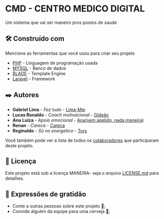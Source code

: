 # CMD - CENTRO MEDICO DIGITAL


Um sistema que vai ser maneiro pros postos de saude 




## 🛠️ Construído com

Mencione as ferramentas que você usou para criar seu projeto

* [PHP](http://www.dropwizard.io/1.0.2/docs/) - Linguagem de programação usada
* [MYSQL](https://maven.apache.org/) - Banco de dados
* [BLADE](https://rometools.github.io/rome/) - Template Engine
* [Laravel](https://rometools.github.io/rome/) - Framework




## ✒️ Autores


* **Gabriel Lima** - *Fez tudo* - [Lima-Mei](https://github.com/gp0987gp)
* **Lucas Ronaldo** - *Coach motivacional* - [Gideão](https://github.com/LucasRonaldo)
* **Ana Luiza** - *Apoio emocional* - [Ana(sem apelido, nada maneira)](https://github.com/Analuuuiza)
* **Renan** - *Careca* - [Careca](https://github.com/renanbno)
* **Reginaldo** - *Só no energetico* - [Tors](https://github.com/Regisjr246)




Você também pode ver a lista de todos os [colaboradores](https://github.com/usuario/projeto/colaboradores) que participaram deste projeto.


## 📄 Licença


Este projeto está sob a licença MANEIRA- veja o arquivo [LICENSE.md](https://github.com/usuario/projeto/licenca) para detalhes.



## 🎁 Expressões de gratidão

* Conte a outras pessoas sobre este projeto 📢;
* Convide alguém da equipe para uma cerveja 🍺;



